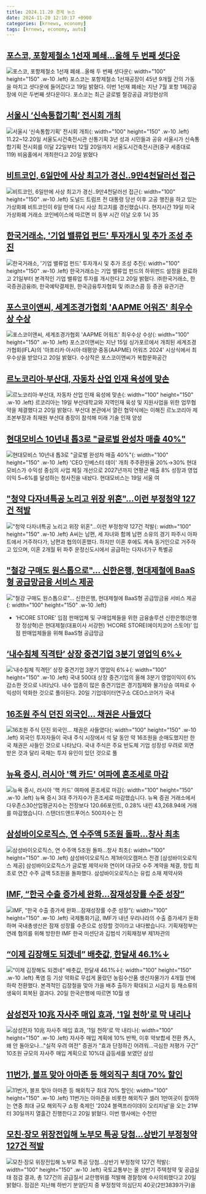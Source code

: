 ```yaml
---
title: 2024.11.20 경제 뉴스
date: 2024-11-20 12:10:17 +0900
categories: [krnews, economy]
tags: [krnews, economy, auto]
---
```

## [포스코, 포항제철소 1선재 폐쇄…올해 두 번째 셧다운](https://n.news.naver.com/mnews/article/003/0012912968)

![포스코, 포항제철소 1선재 폐쇄…올해 두 번째 셧다운](https://mimgnews.pstatic.net/image/origin/003/2024/11/19/12912968.jpg?type=nf220_150){: width="100" height="150" .w-10 .left}
포스코는 포항제철소 1선재공장이 45년 9개월 간의 가동을 마치고 셧다운에 들어갔다고 19일 밝혔다. 이번 1선재 폐쇄는 지난 7월 포항 1제강공장에 이은 두번째 셧다운이다. 포스코는 최근 글로벌 철강공급 과잉현상의

## [서울시 ‘신속통합기획’ 전시회 개최](https://n.news.naver.com/mnews/article/009/0005399639)

![서울시 ‘신속통합기획’ 전시회 개최](https://mimgnews.pstatic.net/image/origin/009/2024/11/20/5399639.jpg?type=nf220_150){: width="100" height="150" .w-10 .left}
11.22~12.20일 서울도시건축전시관 신통기획 3년 성과 시민들과 공유 서울시가 신속통합기획 전시회를 이달 22일부터 12월 20일까지 서울도시건축전시관(중구 세종대로 119) 비움홀에서 개최한다고 20일 밝혔다

## [비트코인, 6일만에 사상 최고가 경신‥9만4천달러선 접근](https://n.news.naver.com/mnews/article/214/0001387609)

![비트코인, 6일만에 사상 최고가 경신‥9만4천달러선 접근](https://mimgnews.pstatic.net/image/origin/214/2024/11/20/1387609.jpg?type=nf220_150){: width="100" height="150" .w-10 .left}
도널드 트럼프 전 대통령 당선 이후 고공 행진을 하고 있는 가상화폐 비트코인이 6일 만에 다시 사상 최고치를 경신했습니다. 현지시간 19일 미국 가상화폐 거래소 코인베이스에 따르면 미 동부 시간 이날 오후 1시 35

## [한국거래소, '기업 밸류업 펀드' 투자개시 및 추가 조성 추진](https://n.news.naver.com/mnews/article/277/0005503279)

![한국거래소, '기업 밸류업 펀드' 투자개시 및 추가 조성 추진](https://mimgnews.pstatic.net/image/origin/277/2024/11/20/5503279.jpg?type=nf220_150){: width="100" height="150" .w-10 .left}
한국거래소는 기업 밸류업 펀드의 하위펀드 설정을 완료하고 21일부터 본격적인 기업 밸류업 투자를 개시한다고 20일 밝혔다. ㈜한국거래소, 한국증권금융㈜, 한국예탁결제원, 한국금융투자협회 및 ㈜코스콤 등 증권 유관기관

## [포스코이앤씨, 세계조경가협회 'AAPME 어워즈' 최우수상 수상](https://n.news.naver.com/mnews/article/001/0015056778)

![포스코이앤씨, 세계조경가협회 'AAPME 어워즈' 최우수상 수상](https://mimgnews.pstatic.net/image/origin/001/2024/11/20/15056778.jpg?type=nf220_150){: width="100" height="150" .w-10 .left}
포스코이앤씨는 지난 15일 싱가포르에서 개최된 세계조경가협회(IFLA)의 '아프리카·아시아·태평양·중동(AAPME) 어워즈 2024' 시상식에서 최우수상을 받았다고 20일 밝혔다. 수상작은 포스코이앤씨가 복합문화공간

## [르노코리아·부산대, 자동차 산업 인재 육성에 맞손](https://n.news.naver.com/mnews/article/011/0004417401)

![르노코리아·부산대, 자동차 산업 인재 육성에 맞손](https://mimgnews.pstatic.net/image/origin/011/2024/11/20/4417401.jpg?type=nf220_150){: width="100" height="150" .w-10 .left}
르코리아는 19일 부산대학교와 지역인재 육성 및 지원사업을 위한 업무협약을 체결했다고 20일 밝혔다. 부산대 본관에서 열린 협약식에는 이해진 르노코리아 제조본부장과 최재원 부산대 총장이 참석해 미래 기술 인재 양성

## [현대모비스 10년내 톱3로 "글로벌 완성차 매출 40%"](https://n.news.naver.com/mnews/article/009/0005399345)

![현대모비스 10년내 톱3로 "글로벌 완성차 매출 40%"](https://mimgnews.pstatic.net/image/origin/009/2024/11/19/5399345.jpg?type=nf220_150){: width="100" height="150" .w-10 .left}
'CEO 인베스터 데이' 개최 주주환원율 20%→30% 현대모비스가 수익성 중심의 사업 체질 개선으로 2027년까지 연평균 매출 8% 성장과 영업이익 5~6%를 달성하는 청사진을 내놨다. 현대모비스는 19일 서울 여

## ["청약 다자녀특공 노리고 위장 위혼"...이런 부정청약 127건 적발](https://n.news.naver.com/mnews/article/025/0003401813)

!["청약 다자녀특공 노리고 위장 위혼"...이런 부정청약 127건 적발](https://mimgnews.pstatic.net/image/origin/025/2024/11/20/3401813.jpg?type=nf220_150){: width="100" height="150" .w-10 .left}
A씨는 남편, 세 자녀와 함께 남편 소유의 경기 파주시 아파트에서 거주하다가, 남편과 협의이혼했다. 하지만 이혼 후에도 계속 동거인으로 거주하고 있으며, 이혼 2개월 뒤 파주 운정신도시에서 공급하는 다자녀가구 특별공

## ["철강 구매도 원스톱으로"… 신한은행, 현대제철에 BaaS형 공급망금융 서비스 제공](https://n.news.naver.com/mnews/article/138/0002186587)

!["철강 구매도 원스톱으로"… 신한은행, 현대제철에 BaaS형 공급망금융 서비스 제공](https://mimgnews.pstatic.net/image/origin/138/2024/11/20/2186587.jpg?type=nf220_150){: width="100" height="150" .w-10 .left}
- ‘HCORE STORE’ 입점 판매업체 및 구매업체들을 위한 금융솔루션 신한은행(은행장 정상혁)은 현대제철(대표이사 서강현) ‘HCORE STORE(에이치코어 스토어)’ 입점 판매업체들을 위해 BaaS형 공급망금

## [‘내수침체 직격탄’ 상장 중견기업 3분기 영업익 6%↓](https://n.news.naver.com/mnews/article/018/0005889465)

![‘내수침체 직격탄’ 상장 중견기업 3분기 영업익 6%↓](https://mimgnews.pstatic.net/image/origin/018/2024/11/20/5889465.jpg?type=nf220_150){: width="100" height="150" .w-10 .left}
국내 500대 상장 중견기업의 올해 3분기 영업이익이 6% 감소한 것으로 나타났다. 내수 업종이 많은 중견기업은 경기침체와 물가상승 여파로 수익성이 악화한 것으로 풀이된다. 20일 기업데이터연구소 CEO스코어가 국내

## [16조원 주식 던진 외국인… 채권은 사들였다](https://n.news.naver.com/mnews/article/658/0000088757)

![16조원 주식 던진 외국인… 채권은 사들였다](https://mimgnews.pstatic.net/image/origin/658/2024/11/20/88757.jpg?type=nf220_150){: width="100" height="150" .w-10 .left}
외국인 투자자들이 국내 주식 시장에서 석 달 동안 약 16조원을 순매도했지만 한국 채권은 사들인 것으로 나타났다. 국내 주식은 주요 반도체 기업 성장성 우려로 외면 받은 것과 달리 국채는 투자 유인이 있던 것으로 풀

## [뉴욕 증시, 러시아 '핵 카드' 여파에 혼조세로 마감](https://n.news.naver.com/mnews/article/052/0002116240)

![뉴욕 증시, 러시아 '핵 카드' 여파에 혼조세로 마감](https://mimgnews.pstatic.net/image/origin/052/2024/11/20/2116240.jpg?type=nf220_150){: width="100" height="150" .w-10 .left}
뉴욕 증시 3대 주가지수가 혼조세로 마감했습니다. 뉴욕 증권 거래소에서 다우존스30산업평균지수는 전장보다 120.66포인트, 0.28% 내린 43,268.94에 거래를 마감했습니다. 스탠더드앤드푸어스 500지수는 전

## [삼성바이오로직스, 연 수주액 5조원 돌파…창사 최초](https://n.news.naver.com/mnews/article/016/0002390504)

![삼성바이오로직스, 연 수주액 5조원 돌파…창사 최초](https://mimgnews.pstatic.net/image/origin/016/2024/11/20/2390504.jpg?type=nf220_150){: width="100" height="150" .w-10 .left}
삼성바이오로직스 제1바이오캠퍼스 전경 [삼성바이오로직스 제공] 삼성바이오로직스가 글로벌 제약사와 연이어 대규모 수주 계약을 체결, 창립 최초로 연간 수주 금액 5조원을 돌파했다. 삼성바이오로직스는 유럽 소재 제약사와

## [IMF, “한국 수출 증가세 완화…잠재성장률 수준 성장”](https://n.news.naver.com/mnews/article/056/0011841011)

![IMF, “한국 수출 증가세 완화…잠재성장률 수준 성장”](https://mimgnews.pstatic.net/image/origin/056/2024/11/19/11841011.jpg?type=nf220_150){: width="100" height="150" .w-10 .left}
국제통화기금, IMF가 내년 우리나라의 수출 증가세가 둔화하며 국내총생산은 잠재 성장률 수준으로 성장할 것이라고 내다봤습니다. 기획재정부는 연례 협의를 위해 방한한 IMF 한국 미션단과 김범석 기획재정부 제1차관의

## [“이제 김장해도 되겠네” 배춧값, 한달새 46.1%↓](https://n.news.naver.com/mnews/article/014/0005270358)

![“이제 김장해도 되겠네” 배춧값, 한달새 46.1%↓](https://mimgnews.pstatic.net/image/origin/014/2024/11/20/5270358.jpg?type=nf220_150){: width="100" height="150" .w-10 .left}
폭염 등 기상 악화로 무섭게 올랐던 농림수산품 생산자물가가 4개월 만에 하락 전환했다. 본격적인 김장철을 맞아 가을 배추 출하가 확대되고 시금치 등 채소류의 생육이 회복된 결과다. 20일 한국은행에 따르면 10월 생

## [삼성전자 10兆 자사주 매입 효과, '1일 천하'로 막 내리나](https://n.news.naver.com/mnews/article/586/0000091141)

![삼성전자 10兆 자사주 매입 효과, '1일 천하'로 막 내리나](https://mimgnews.pstatic.net/image/origin/586/2024/11/20/91141.jpg?type=nf220_150){: width="100" height="150" .w-10 .left}
자사주 매입 계획에 10% 반짝, 이후 약보합세 전환 外人, 왜 안 돌아오나…"실적 우려 여전" 증권가 "효과 단정하긴 어려워…극심한 저평가 구간" 10조원 규모의 자사주 매입 계획으로 10%대 급등세를 보였던 삼성

## [11번가, 블프 맞아 아마존 등 해외직구 최대 70% 할인](https://n.news.naver.com/mnews/article/277/0005503189)

![11번가, 블프 맞아 아마존 등 해외직구 최대 70% 할인](https://mimgnews.pstatic.net/image/origin/277/2024/11/20/5503189.jpg?type=nf220_150){: width="100" height="150" .w-10 .left}
11번가는 아마존을 비롯한 해외직구 셀러 1만여곳이 참여하는 연중 최대 규모 해외직구 쇼핑 축제인 '2024 블랙프라이데이 오리지널'을 오는 21부터 30일까지 열흘간 진행한다고 20일 밝혔다. 이번 행사에는 수천만

## [모친·장모 위장전입해 노부모 특공 당첨…상반기 부정청약 127건 적발](https://n.news.naver.com/mnews/article/119/0002894716)

![모친·장모 위장전입해 노부모 특공 당첨…상반기 부정청약 127건 적발](https://mimgnews.pstatic.net/image/origin/119/2024/11/20/2894716.jpg?type=nf220_150){: width="100" height="150" .w-10 .left}
국토교통부는 올 상반기 주택청약 및 공급실태 점검 결과, 총 127건의 공급질서 교란행위를 적발해 경찰청에 수사의뢰했다고 20일 밝혔다. 점검은 지난해 하반기 분양단지 중 부정청약 의심단지 40곳(2만3839가구)을

